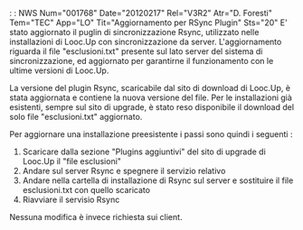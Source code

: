  :  : NWS Num="001768" Date="20120217" Rel="V3R2" Atr="D. Foresti" Tem="TEC" App="LO" Tit="Aggiornamento per RSync Plugin" Sts="20"
E' stato aggiornato il puglin di sincronizzazione Rsync, utilizzato nelle installazioni di Looc.Up
con sincronizzazione da server. L'aggiornamento riguarda il file "esclusioni.txt" presente sul lato
server del sistema di sincronizzazione, ed aggiornato per garantirne il funzionamento con le ultime
versioni di Looc.Up.

La versione del plugin Rsync, scaricabile dal sito di download di Looc.Up, è stata aggiornata e contiene la nuova versione del file. Per le installazioni già esistenti, sempre sul sito di upgrade,
è stato reso disponibile il download del solo file "esclusioni.txt" aggiornato.

Per aggiornare una installazione preesistente i passi sono quindi i seguenti : 

1) Scaricare dalla sezione "Plugins aggiuntivi" del sito di upgrade di Looc.Up il "file esclusioni"
2) Andare sul server Rsync e spegnere il servizio relativo
3) Andare nella cartella di installazione di Rsync sul server e sostituire il file esclusioni.txt
con quello scaricato
4) Riavviare il servisio Rsync

Nessuna modifica è invece richiesta sui client.
